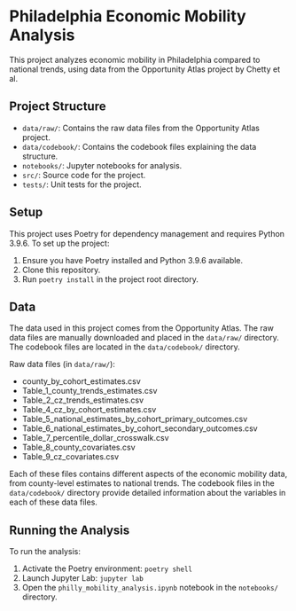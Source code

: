 # Philadelphia Economic Mobility Analysis

This project analyzes economic mobility in Philadelphia compared to national trends, using data from the Opportunity Atlas project by Chetty et al.

## Project Structure

- `data/raw/`: Contains the raw data files from the Opportunity Atlas project.
- `data/codebook/`: Contains the codebook files explaining the data structure.
- `notebooks/`: Jupyter notebooks for analysis.
- `src/`: Source code for the project.
- `tests/`: Unit tests for the project.

## Setup

This project uses Poetry for dependency management and requires Python 3.9.6. To set up the project:

1. Ensure you have Poetry installed and Python 3.9.6 available.
2. Clone this repository.
3. Run `poetry install` in the project root directory.

## Data

The data used in this project comes from the Opportunity Atlas. The raw data files are manually downloaded and placed in the `data/raw/` directory. The codebook files are located in the `data/codebook/` directory.

Raw data files (in `data/raw/`):
- county_by_cohort_estimates.csv
- Table_1_county_trends_estimates.csv
- Table_2_cz_trends_estimates.csv
- Table_4_cz_by_cohort_estimates.csv
- Table_5_national_estimates_by_cohort_primary_outcomes.csv
- Table_6_national_estimates_by_cohort_secondary_outcomes.csv
- Table_7_percentile_dollar_crosswalk.csv
- Table_8_county_covariates.csv
- Table_9_cz_covariates.csv

Each of these files contains different aspects of the economic mobility data, from county-level estimates to national trends. The codebook files in the `data/codebook/` directory provide detailed information about the variables in each of these data files.

## Running the Analysis

To run the analysis:

1. Activate the Poetry environment: `poetry shell`
2. Launch Jupyter Lab: `jupyter lab`
3. Open the `philly_mobility_analysis.ipynb` notebook in the `notebooks/` directory.
